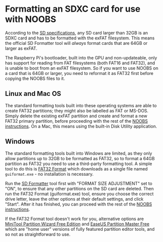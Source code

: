 # Formatting an SDXC card for use with NOOBS

According to the [SD specifications](https://www.sdcard.org/developers/overview/capacity/), any SD card larger than 32GB is an SDXC card and has to be formatted with the exFAT filesystem. This means the official SD Formatter tool will *always* format cards that are 64GB or larger as exFAT.

The Raspberry Pi's bootloader, built into the GPU and non-updateable, only has support for reading from FAT filesystems (both FAT16 and FAT32), and is unable to boot from an exFAT filesystem. So if you want to use NOOBS on a card that is 64GB or larger, you need to reformat it as FAT32 first before copying the NOOBS files to it.

## Linux and Mac OS

The standard formatting tools built into these operating systems are able to create FAT32 partitions; they might also be labelled as FAT or MS-DOS. Simply delete the existing exFAT partition and create and format a new FAT32 primary partition, before proceeding with the rest of the [NOOBS instructions](noobs.md). On a Mac, this means using the built-in Disk Utility application.

## Windows

The standard formatting tools built into Windows are limited, as they only allow partitions up to 32GB to be formatted as FAT32, so to format a 64GB partition as FAT32 you need to use a third-party formatting tool. A simple tool to do this is [FAT32 Format](http://www.ridgecrop.demon.co.uk/guiformat.htm) which downloads as a single file named `guiformat.exe` - no installation is necessary.

Run the [SD Formatter](https://www.sdcard.org/downloads/formatter_4/) tool first with "FORMAT SIZE ADJUSTMENT" set to "ON", to ensure that any other partitions on the SD card are deleted. Then run the FAT32 Format (guiformat.exe) tool, ensure you choose the correct drive letter, leave the other options at their default settings, and click "Start". After it has finished, you can proceed with the rest of the [NOOBS instructions](noobs.md).

If the FAT32 Format tool doesn't work for you, alternative options are [MiniTool Partition Wizard Free Edition](http://www.minitool.com/partition-manager/partition-wizard-home.html) and [EaseUS Partition Master Free](http://www.easeus.com/partition-manager/epm-free.html) which are "home user" versions of fully featured partition editor tools, and so not as straightforward to use.
